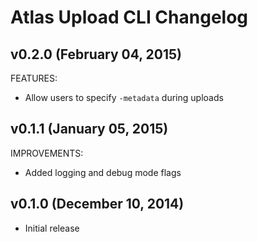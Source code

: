 Atlas Upload CLI Changelog
==========================

## v0.2.0 (February 04, 2015)

FEATURES:

  * Allow users to specify `-metadata` during uploads

## v0.1.1 (January 05, 2015)

IMPROVEMENTS:

  * Added logging and debug mode flags

## v0.1.0 (December 10, 2014)

* Initial release
